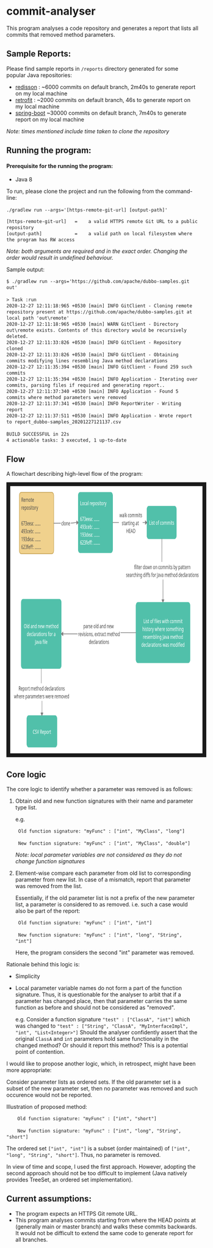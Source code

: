 # commit-analyser
This program analyses a code repository and generates a report that lists all commits that removed method parameters.

## Sample Reports:

Please find sample reports in `/reports` directory generated for some popular Java repositories:
* [redisson](https://github.com/redisson/redisson.git) : ~6000 commits on default branch, 2m40s to generate report on my local machine
* [retrofit](https://github.com/square/retrofit.git) : ~2000 commits on default branch, 46s to generate report on my local machine
* [spring-boot](https://github.com/spring-projects/spring-boot.git) ~30000 commits on default branch, 7m40s to generate report on my local machine

_Note: times mentioned include time taken to clone the repository_

## Running the program:

#### Prerequisite for the running the program:
* Java 8

To run, please clone the project and run the following from the command-line:

```./gradlew run --args='[https-remote-git-url] [output-path]'```

```
[https-remote-git-url]   =    a valid HTTPS remote Git URL to a public repository
[output-path]            =    a valid path on local filesystem where the program has RW access
```

_Note: both arguments are required and in the exact order. Changing the order would result in undefined behaviour._

Sample output:

```Mandar@Mandar-PC MINGW64 ~/Desktop/commit-analyser (main)
$ ./gradlew run --args='https://github.com/apache/dubbo-samples.git out'

> Task :run
2020-12-27 12:11:18:965 +0530 [main] INFO GitClient - Cloning remote repository present at https://github.com/apache/dubbo-samples.git at local path 'out\remote'
2020-12-27 12:11:18:965 +0530 [main] WARN GitClient - Directory out\remote exists. Contents of this directory would be recursively deleted.
2020-12-27 12:11:33:826 +0530 [main] INFO GitClient - Repository cloned
2020-12-27 12:11:33:826 +0530 [main] INFO GitClient - Obtaining commits modifying lines resembling Java method declarations
2020-12-27 12:11:35:394 +0530 [main] INFO GitClient - Found 259 such commits
2020-12-27 12:11:35:394 +0530 [main] INFO Application - Iterating over commits, parsing files if required and generating report..
2020-12-27 12:11:37:340 +0530 [main] INFO Application - Found 5 commits where method parameters were removed
2020-12-27 12:11:37:341 +0530 [main] INFO ReportWriter - Writing report
2020-12-27 12:11:37:511 +0530 [main] INFO Application - Wrote report to report_dubbo-samples_20201227121137.csv

BUILD SUCCESSFUL in 22s
4 actionable tasks: 3 executed, 1 up-to-date

```
## Flow

A flowchart describing high-level flow of the program:

<img src="blob/flow.png" alt="IMAGE ALT TEXT HERE" width="1024" height="700" border="10" />

## Core logic

The core logic to identify whether a parameter was removed is as follows:

1. Obtain old and new function signatures with their name and parameter type list.
   
   e.g. 
   
        Old function signature: "myFunc" : ["int", "MyClass", "long"]
   
        New function signature: "myFunc" : ["int", "MyClass", "double"]
        
   _Note: local parameter variables are not considered as they do not change function signatures_
2. Element-wise compare each parameter from old list to corresponding parameter from new list.
   In case of a mismatch, report that parameter was removed from the list.
   
   Essentially, if the old parameter list is not a prefix of the new parameter list, a parameter is considered to as removed.
   i.e. such a case would also be part of the report:
           
        Old function signature: "myFunc" : ["int", "int"]
   
        New function signature: "myFunc" : ["int", "long", "String", "int"]
   
   Here, the program considers the second "int" parameter was removed.
   
Rationale behind this logic is:

* Simplicity
* Local parameter variable names do not form a part of the function signature. Thus, it is questionable for the analyser to arbit 
  that if a parameter has changed place, then that parameter carries the same function as before and should not be considered as "removed".
  
  e.g. Consider a function signature `"test" : ["ClassA", "int"]` which was changed to `"test" : ["String", "ClassA", "MyInterfaceImpl", "int", "List<Integer>"]`
       Should the analyser confidently assert that the original `ClassA` and `int` parameters hold same functionality in the changed method? Or should it report
       this method? This is a potential point of contention.
  
I would like to propose another logic, which, in retrospect, might have been more appropriate:

Consider parameter lists as ordered sets. If the old parameter set is a subset of the new parameter set, then no parameter was removed
and such occurence would not be reported.

Illustration of proposed method:

        Old function signature: "myFunc" : ["int", "short"]
   
        New function signature: "myFunc" : ["int", "long", "String", "short"]
        
The ordered set `["int", "int"]` is a subset (order  maintained) of `["int", "long", "String", "short"]`. Thus, no parameter is removed.

In view of time and scope, I used the first approach. However, adopting the second approach should not be too difficult to implement (Java
natively provides TreeSet, an ordered set implementation).

## Current assumptions:

* The program expects an HTTPS Git remote URL.
* This program analyses commits starting from where the HEAD points at (generally main or master branch) and walks these commits backwards. It would not be difficult to extend the same code to generate report for all branches.
